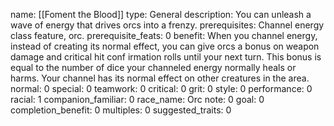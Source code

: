 name: [[Foment the Blood]]
type: General
description: You can unleash a wave of energy that drives orcs into a frenzy.
prerequisites: Channel energy class feature, orc.
prerequisite_feats: 0
benefit: When you channel energy, instead of creating its normal effect, you can give orcs a bonus on weapon damage and critical hit conf irmation rolls until your next turn. This bonus is equal to the number of dice your channeled energy normally heals or harms. Your channel has its normal effect on other creatures in the area.
normal: 0
special: 0
teamwork: 0
critical: 0
grit: 0
style: 0
performance: 0
racial: 1
companion_familiar: 0
race_name: Orc
note: 0
goal: 0
completion_benefit: 0
multiples: 0
suggested_traits: 0
